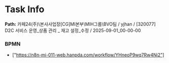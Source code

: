 # Task Info

**Path:** 카페24(주)\본사사업장\[CG]MI본부\MIH그룹\BVO팀 / yjhan / [320077] D2C 서비스 운영_상품 관리 _ 재고 설정_수정 / 2025-09-01_00-00-00

### BPMN
- ["https://n8n-mi-011-web.hanpda.com/workflow/YHneoP9wq7Rw4Nj2"]

